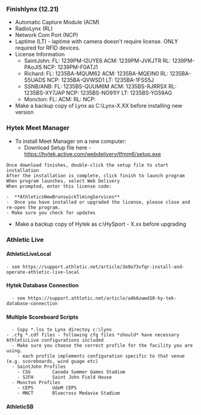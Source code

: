 ### Finishlynx (12.21)
  - Automatic Capture Module (ACM)
  - RadioLynx (RL)
  - Network Com Port (NCP)
  - Laptime (LT) - laptime with camera doesn't require license. ONLY required for RFID devices.
  - License Information
    - SaintJohn:  FL: 1239PM-I2UYE6 ACM: 1239PM-JVKJTR RL: 1239PM-PAoJIS NCP: 1239PM-F0ATJ1 
    - Richard:    FL: 1235BA-MQUM62 ACM: 1235BA-MQEIN0 RL: 1235BA-S5UADS NCP: 1235BA-QVWSD1 LT: 1235BA-1FSS5J
    - SSNB/ANB:   FL: 1235BS-QUUM6M ACM: 1235BS-RJRRSX RL: 1235BS-XY7JAP NCP: 1235BS-NO91IY LT: 1235BS-YG59AG
    - Moncton:    FL:               ACM:               RL:               NCP:
  - Make a backup copy of Lynx as C:\Lynx-X.XX before installing new version
    
### Hytek Meet Manager
  - To install Meet Manager on a new computer:
    - Download Setup file here - https://hytek.active.com/webdelivery/tfmm6/setup.exe
```
Once download finishes, double-click the setup file to start installation
After the installation is complete, click finish to launch program
When program launches, select Web Delivery
When prompted, enter this license code:
```
    -  **AthleticsNewBrunswickTimingServices**
    -  Once you have installed or upgraded the license, please close and re-open the program.
    - Make sure you check for updates
  - Make a backup copy of Hytek as c:\HySport - X.xx before upgrading
### Athletic Live
#### AthleticLiveLocal
    - see https://support.athletic.net/article/3e0o73vfqr-install-and-operate-athletic-live-local 
#### Hytek Database Connection
      - see https://support.athletic.net/article/a4k6zwwd10-hy-tek-database-connection
#### Multiple Scoreboard Scripts
      - Copy *.lss to Lynx directoy c:\lynx
    - .cfg *.cdf files - following cfg files *should* have necessary AthleticLive configurations included
      - Make sure you choose the correct profile for the facility you are using.
        - each profile implements configuration specific to that venue (e.g. scoreboards, wind guage etc) 
      - SaintJohn Profiles
        - CSG        Canada Summer Games Stadium
        - SJFH       Saint John Field House
      - Moncton Profiles
        - CEPS       UdeM CEPS
        - MNCT       Bluecross Medavie Stadium
#### AthleticSB
